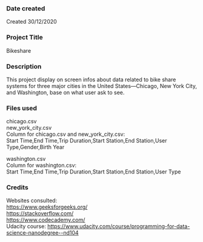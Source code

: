 ### Date created
Created 30/12/2020

### Project Title
Bikeshare

### Description
This project display on screen infos about data related to bike share systems for three major cities in the United States—Chicago, New York City, and Washington, base on what user ask to see.

### Files used
chicago.csv  
new_york_city.csv  
Column for chicago.csv and new_york_city.csv:  
Start Time,End Time,Trip Duration,Start Station,End Station,User Type,Gender,Birth Year  
  
washington.csv  
Column for washington.csv:  
Start Time,End Time,Trip Duration,Start Station,End Station,User Type


### Credits
Websites consulted:  
https://www.geeksforgeeks.org/  
https://stackoverflow.com/  
https://www.codecademy.com/  
Udacity course: https://www.udacity.com/course/programming-for-data-science-nanodegree--nd104

